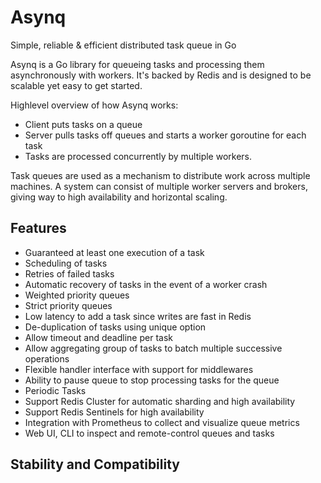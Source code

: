 # Asynq

Simple, reliable & efficient distributed task queue in Go

Asynq is a Go library for queueing tasks and processing them asynchronously with workers. It's backed by Redis and is designed to be scalable yet easy to get started.

Highlevel overview of how Asynq works:

- Client puts tasks on a queue
- Server pulls tasks off queues and starts a worker goroutine for each task
- Tasks are processed concurrently by multiple workers.

Task queues are used as a mechanism to distribute work across multiple machines. A system can consist of multiple worker servers and brokers, giving way to high availability and horizontal scaling.

## Features

- Guaranteed at least one execution of a task
- Scheduling of tasks
- Retries of failed tasks
- Automatic recovery of tasks in the event of a worker crash
- Weighted priority queues
- Strict priority queues
- Low latency to add a task since writes are fast in Redis
- De-duplication of tasks using unique option
- Allow timeout and deadline per task
- Allow aggregating group of tasks to batch multiple successive operations
- Flexible handler interface with support for middlewares
- Ability to pause queue to stop processing tasks for the queue
- Periodic Tasks
- Support Redis Cluster for automatic sharding and high availability
- Support Redis Sentinels for high availability
- Integration with Prometheus to collect and visualize queue metrics
- Web UI, CLI to inspect and remote-control queues and tasks

## Stability and Compatibility
